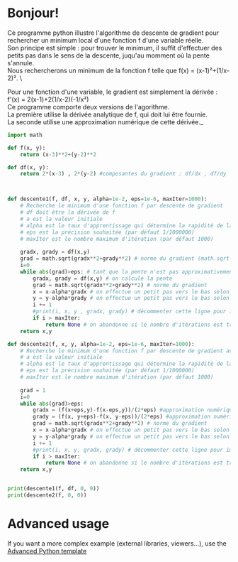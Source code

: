 # Bonjour!

Ce programme python illustre l'algorithme de descente de gradient pour rechercher un minimum local d'une fonction f d'une variable réelle. \
Son principe est simple : pour trouver le minimum, il suffit d'effectuer des petits pas dans le sens de la descente, juqu'au momment où la pente s'annule.\
Nous rechercherons un minimum de la fonction f telle que f(x) = (x-1)²+(1/x-2)². \ 

Pour une fonction d'une variable, le gradient est simplement la dérivée : f'(x) = 2(x-1)+2(1/x-2)(-1/x²) \
Ce programme comporte deux versions de l'agorithme. \
La première utilise la dérivée analytique de f, qui doit lui être fournie. \
La seconde utilise une approximation numérique de cette dérivée._

```python runnable
import math 

def f(x, y):
    return (x-3)**2+(y-2)**2

def df(x, y):
    return 2*(x-3) , 2*(y-2) #composantes du gradient : df/dx , df/dy



def descente1(f, df, x, y, alpha=1e-2, eps=1e-6, maxIter=1000):
    # Recherche le minimum d'une fonction f par descente de gradient
    # df doit être la dérivée de f
    # a est la valeur initiale
    # alpha est le taux d'apprentissage qui détermine la rapidité de la descente (par défaut 1/100)
    # eps est la précision souhaitée (par défaut 1/1000000)
    # maxIter est le nombre maximum d'itération (par défaut 1000)
    
    gradx, grady = df(x,y)
    grad = math.sqrt(gradx**2+grady**2) # norme du gradient (math.sqrt est la racine carrée)
    i=0
    while abs(grad)>eps: # tant que la pente n'est pas approximativement nulle
        gradx, grady = df(x,y) # on calcule la pente
        grad = math.sqrt(gradx**2+grady**2) # norme du gradient
        x = x-alpha*gradx # on effectue un petit pas vers le bas selon x
        y = y-alpha*grady # on effectue un petit pas vers le bas selon y
        i += 1
        #print(i, x, y , gradx, grady) # décommenter cette ligne pour imprimer les itérations
        if i > maxIter:
            return None # on abandonne si le nombre d'itérations est trop élevé
    return x,y

def descente2(f, x, y, alpha=1e-2, eps=1e-6, maxIter=1000):
    # Recherche le minimum d'une fonction f par descente de gradient avec dérivée numérique
    # a est la valeur initiale
    # alpha est le taux d'apprentissage qui détermine la rapidité de la descente (par défaut 1/100)
    # eps est la précision souhaitée (par défaut 1/1000000)
    # maxIter est le nombre maximum d'itération (par défaut 1000)    
    
    grad = 1
    i=0
    while abs(grad)>eps:
        gradx = (f(x+eps,y)-f(x-eps,y))/(2*eps) #approximation numérique de la dérivée df/dx
        grady = (f(x, y+eps)-f(x, y-eps))/(2*eps) #approximation numérique de la dérivée df/dy
        grad = math.sqrt(gradx**2+grady**2) # norme du gradient
        x = x-alpha*gradx # on effectue un petit pas vers le bas selon x
        y = y-alpha*grady # on effectue un petit pas vers le bas selon y
        i += 1
        #print(i, x, y, gradx, grady) # décommenter cette ligne pour imprimer les itérations
        if i > maxIter:
            return None # on abandonne si le nombre d'itérations est trop élevé
    return x,y


print(descente1(f, df, 0, 0))
print(descente2(f, 0, 0))
```

# Advanced usage

If you want a more complex example (external libraries, viewers...), use the [Advanced Python template](https://tech.io/select-repo/429)

